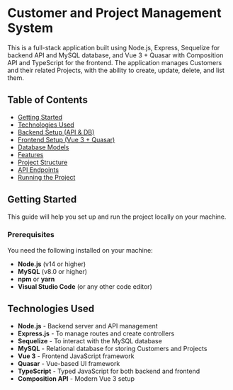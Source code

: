 # Customer and Project Management System

This is a full-stack application built using Node.js, Express, Sequelize for backend API and MySQL database, and Vue 3 + Quasar with Composition API and TypeScript for the frontend. The application manages Customers and their related Projects, with the ability to create, update, delete, and list them.

## Table of Contents

- [Getting Started](#getting-started)
- [Technologies Used](#technologies-used)
- [Backend Setup (API & DB)](#backend-setup-api--db)
- [Frontend Setup (Vue 3 + Quasar)](#frontend-setup-vue-3--quasar)
- [Database Models](#database-models)
- [Features](#features)
- [Project Structure](#project-structure)
- [API Endpoints](#api-endpoints)
- [Running the Project](#running-the-project)

## Getting Started

This guide will help you set up and run the project locally on your machine.

### Prerequisites

You need the following installed on your machine:

- **Node.js** (v14 or higher)
- **MySQL** (v8.0 or higher)
- **npm** or **yarn**
- **Visual Studio Code** (or any other code editor)

## Technologies Used

- **Node.js** - Backend server and API management
- **Express.js** - To manage routes and create controllers
- **Sequelize** - To interact with the MySQL database
- **MySQL** - Relational database for storing Customers and Projects
- **Vue 3** - Frontend JavaScript framework
- **Quasar** - Vue-based UI framework
- **TypeScript** - Typed JavaScript for both backend and frontend
- **Composition API** - Modern Vue 3 setup

